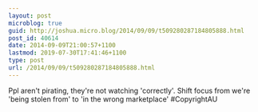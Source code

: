 ```yaml
---
layout: post
microblog: true
guid: http://joshua.micro.blog/2014/09/09/t509280287184805888.html
post_id: 40614
date: 2014-09-09T21:00:57+1100
lastmod: 2019-07-30T17:41:46+1100
type: post
url: /2014/09/09/t509280287184805888.html
---
```

Ppl aren't pirating, they're not watching 'correctly'. Shift focus from we're 'being stolen from' to 'in the wrong marketplace' #CopyrightAU
